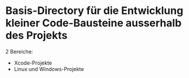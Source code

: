 # Basis-Directory für die Entwicklung kleiner Code-Bausteine ausserhalb des Projekts

2 Bereiche:
* Xcode-Projekte
* Linux und Windows-Projekte
